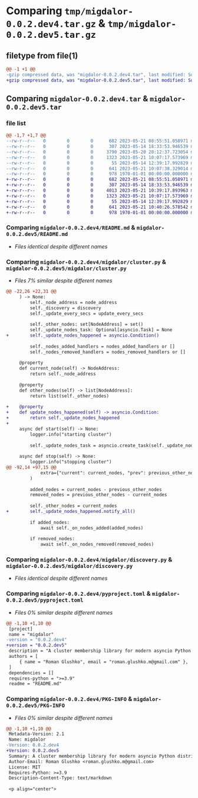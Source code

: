 # Comparing `tmp/migdalor-0.0.2.dev4.tar.gz` & `tmp/migdalor-0.0.2.dev5.tar.gz`

## filetype from file(1)

```diff
@@ -1 +1 @@
-gzip compressed data, was "migdalor-0.0.2.dev4.tar", last modified: Sun May 21 10:07:38 2023, max compression
+gzip compressed data, was "migdalor-0.0.2.dev5.tar", last modified: Sun May 21 10:40:26 2023, max compression
```

## Comparing `migdalor-0.0.2.dev4.tar` & `migdalor-0.0.2.dev5.tar`

### file list

```diff
@@ -1,7 +1,7 @@
--rw-r--r--   0        0        0      682 2023-05-21 08:55:51.058971 migdalor-0.0.2.dev4/README.md
--rw-r--r--   0        0        0      307 2023-05-14 18:33:53.946539 migdalor-0.0.2.dev4/migdalor/__init__.py
--rw-r--r--   0        0        0     3790 2023-05-20 20:12:37.723054 migdalor-0.0.2.dev4/migdalor/cluster.py
--rw-r--r--   0        0        0     1323 2023-05-21 10:07:17.573969 migdalor-0.0.2.dev4/migdalor/discovery.py
--rw-r--r--   0        0        0       55 2023-05-14 12:39:17.992829 migdalor-0.0.2.dev4/migdalor/logger.py
--rw-r--r--   0        0        0      641 2023-05-21 10:07:38.329014 migdalor-0.0.2.dev4/pyproject.toml
--rw-r--r--   0        0        0      978 1970-01-01 00:00:00.000000 migdalor-0.0.2.dev4/PKG-INFO
+-rw-r--r--   0        0        0      682 2023-05-21 08:55:51.058971 migdalor-0.0.2.dev5/README.md
+-rw-r--r--   0        0        0      307 2023-05-14 18:33:53.946539 migdalor-0.0.2.dev5/migdalor/__init__.py
+-rw-r--r--   0        0        0     4013 2023-05-21 10:39:17.893963 migdalor-0.0.2.dev5/migdalor/cluster.py
+-rw-r--r--   0        0        0     1323 2023-05-21 10:07:17.573969 migdalor-0.0.2.dev5/migdalor/discovery.py
+-rw-r--r--   0        0        0       55 2023-05-14 12:39:17.992829 migdalor-0.0.2.dev5/migdalor/logger.py
+-rw-r--r--   0        0        0      641 2023-05-21 10:40:26.578542 migdalor-0.0.2.dev5/pyproject.toml
+-rw-r--r--   0        0        0      978 1970-01-01 00:00:00.000000 migdalor-0.0.2.dev5/PKG-INFO
```

### Comparing `migdalor-0.0.2.dev4/README.md` & `migdalor-0.0.2.dev5/README.md`

 * *Files identical despite different names*

### Comparing `migdalor-0.0.2.dev4/migdalor/cluster.py` & `migdalor-0.0.2.dev5/migdalor/cluster.py`

 * *Files 7% similar despite different names*

```diff
@@ -22,26 +22,31 @@
     ) -> None:
         self._node_address = node_address
         self._discovery = discovery
         self._update_every_secs = update_every_secs
 
         self._other_nodes: set[NodeAddress] = set()
         self._update_nodes_task: Optional[asyncio.Task] = None
+        self._update_nodes_happened = asyncio.Condition()
 
         self._nodes_added_handlers = nodes_added_handlers or []
         self._nodes_removed_handlers = nodes_removed_handlers or []
 
     @property
     def current_node(self) -> NodeAddress:
         return self._node_address
 
     @property
     def other_nodes(self) -> list[NodeAddress]:
         return list(self._other_nodes)
 
+    @property
+    def update_nodes_happened(self) -> asyncio.Condition:
+        return self._update_nodes_happened
+
     async def start(self) -> None:
         logger.info("starting cluster")
 
         self._update_nodes_task = asyncio.create_task(self._update_nodes_periodically(self._update_every_secs))
 
     async def stop(self) -> None:
         logger.info("stopping cluster")
@@ -92,14 +97,15 @@
             extra={"current": current_nodes, "prev": previous_other_nodes},
         )
 
         added_nodes = current_nodes - previous_other_nodes
         removed_nodes = previous_other_nodes - current_nodes
 
         self._other_nodes = current_nodes
+        self._update_nodes_happened.notify_all()
 
         if added_nodes:
             await self._on_nodes_added(added_nodes)
 
         if removed_nodes:
             await self._on_nodes_removed(removed_nodes)
```

### Comparing `migdalor-0.0.2.dev4/migdalor/discovery.py` & `migdalor-0.0.2.dev5/migdalor/discovery.py`

 * *Files identical despite different names*

### Comparing `migdalor-0.0.2.dev4/pyproject.toml` & `migdalor-0.0.2.dev5/pyproject.toml`

 * *Files 0% similar despite different names*

```diff
@@ -1,10 +1,10 @@
 [project]
 name = "migdalor"
-version = "0.0.2.dev4"
+version = "0.0.2.dev5"
 description = "A cluster membership library for modern asyncio Python distributed systems running in Kubernetes"
 authors = [
     { name = "Roman Glushko", email = "roman.glushko.m@gmail.com" },
 ]
 dependencies = []
 requires-python = ">=3.9"
 readme = "README.md"
```

### Comparing `migdalor-0.0.2.dev4/PKG-INFO` & `migdalor-0.0.2.dev5/PKG-INFO`

 * *Files 0% similar despite different names*

```diff
@@ -1,10 +1,10 @@
 Metadata-Version: 2.1
 Name: migdalor
-Version: 0.0.2.dev4
+Version: 0.0.2.dev5
 Summary: A cluster membership library for modern asyncio Python distributed systems running in Kubernetes
 Author-Email: Roman Glushko <roman.glushko.m@gmail.com>
 License: MIT
 Requires-Python: >=3.9
 Description-Content-Type: text/markdown
 
 <p align="center">
```


